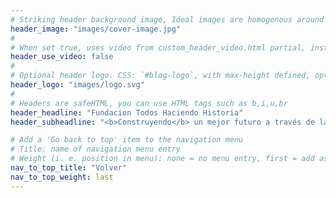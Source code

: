 ```yaml
---
# Striking header background image, Ideal images are homogenous around the centre and contrasting to the text. Non-ideal images can use `title_guard`
header_image: "images/cover-image.jpg"
#
# When set true, uses video from custom_header_video.html partial, instead of header_image
header_use_video: false
#
# Optional header logo. CSS: `#blog-logo`, with max-height defined, optimize to prevent scaling
header_logo: "images/logo.svg"
#
# Headers are safeHTML, you can use HTML tags such as b,i,u,br
header_headline: "Fundacion Todos Haciendo Historia"
header_subheadline: "<b>Construyendo</b> un mejor futuro a través de la <b>comunidad</b>"

# Add a 'Go back to top' item to the navigation menu
# Title: name of navigation menu entry
# Weight (i. e. position in menu): none = no menu entry, first = add as first entry, last = add as last entry
nav_to_top_title: "Volver"
nav_to_top_weight: last
---
```

